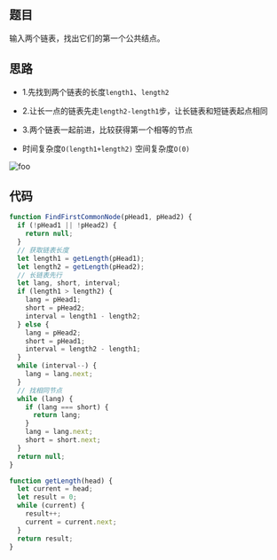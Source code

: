 <!--
 * @Author: 朽木白
 * @Date: 2022-09-03 16:54:39
 * @LastEditors: 1547702880@qq.com
 * @LastEditTime: 2022-09-03 17:10:19
 * @Description:
-->

## 题目

输入两个链表，找出它们的第一个公共结点。

## 思路

- 1.先找到两个链表的长度`length1`、`length2`

- 2.让长一点的链表先走`length2-length1`步，让长链表和短链表起点相同

- 3.两个链表一起前进，比较获得第一个相等的节点

- 时间复杂度`O(length1+length2)` 空间复杂度`O(0)`

<img src="/js/链表公共节点.png" alt="foo">

## 代码

```js
function FindFirstCommonNode(pHead1, pHead2) {
  if (!pHead1 || !pHead2) {
    return null;
  }
  // 获取链表长度
  let length1 = getLength(pHead1);
  let length2 = getLength(pHead2);
  // 长链表先行
  let lang, short, interval;
  if (length1 > length2) {
    lang = pHead1;
    short = pHead2;
    interval = length1 - length2;
  } else {
    lang = pHead2;
    short = pHead1;
    interval = length2 - length1;
  }
  while (interval--) {
    lang = lang.next;
  }
  // 找相同节点
  while (lang) {
    if (lang === short) {
      return lang;
    }
    lang = lang.next;
    short = short.next;
  }
  return null;
}

function getLength(head) {
  let current = head;
  let result = 0;
  while (current) {
    result++;
    current = current.next;
  }
  return result;
}
```
